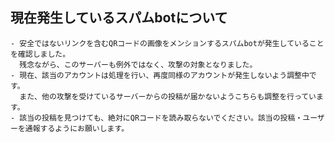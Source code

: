 ## 現在発生しているスパムbotについて
	- 安全ではないリンクを含むQRコードの画像をメンションするスパムbotが発生していることを確認しました。
	  残念ながら、このサーバーも例外ではなく、攻撃の対象となりました。
	- 現在、該当のアカウントは処理を行い、再度同様のアカウントが発生しないよう調整中です。
	  また、他の攻撃を受けているサーバーからの投稿が届かないようこちらも調整を行っています。
	- 該当の投稿を見つけても、絶対にQRコードを読み取らないでください。該当の投稿・ユーザーを通報するようにお願いします。
